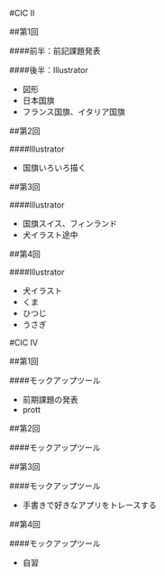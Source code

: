 #CIC II

##第1回

####前半：前記課題発表

####後半：Illustrator

- 図形
- 日本国旗
- フランス国旗、イタリア国旗


##第2回

####Illustrator

- 国旗いろいろ描く


##第3回

####Illustrator

- 国旗スイス、フィンランド
- 犬イラスト途中


##第4回

####Illustrator

- 犬イラスト
- くま
- ひつじ
- うさぎ

#CIC IV##第1回####モックアップツール
- 前期課題の発表- prott
##第2回
####モックアップツール
##第3回
####モックアップツール

- 手書きで好きなアプリをトレースする

##第4回
####モックアップツール

- 自習